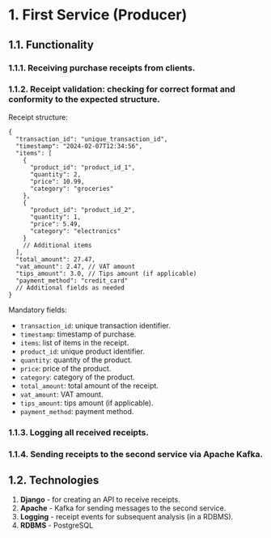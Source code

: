 # 1. First Service (Producer)

## 1.1. Functionality

### 1.1.1. Receiving purchase receipts from clients.

### 1.1.2. Receipt validation: checking for correct format and conformity to the expected structure.

Receipt structure:

```jsonc
{
  "transaction_id": "unique_transaction_id",
  "timestamp": "2024-02-07T12:34:56",
  "items": [
    {
      "product_id": "product_id_1",
      "quantity": 2,
      "price": 10.99,
      "category": "groceries"
    },
    {
      "product_id": "product_id_2",
      "quantity": 1,
      "price": 5.49,
      "category": "electronics"
    }
    // Additional items
  ],
  "total_amount": 27.47,
  "vat_amount": 2.47, // VAT amount
  "tips_amount": 3.0, // Tips amount (if applicable)
  "payment_method": "credit_card"
  // Additional fields as needed
}
```

Mandatory fields:

- `transaction_id`: unique transaction identifier.
- `timestamp`: timestamp of purchase.
- `items`: list of items in the receipt.
- `product_id`: unique product identifier.
- `quantity`: quantity of the product.
- `price`: price of the product.
- `category`: category of the product.
- `total_amount`: total amount of the receipt.
- `vat_amount`: VAT amount.
- `tips_amount`: tips amount (if applicable).
- `payment_method`: payment method.

### 1.1.3. Logging all received receipts.

### 1.1.4. Sending receipts to the second service via Apache Kafka.

## 1.2. Technologies

1. **Django** - for creating an API to receive receipts.
2. **Apache** - Kafka for sending messages to the second service.
3. **Logging** - receipt events for subsequent analysis (in a RDBMS).
4. **RDBMS** - PostgreSQL